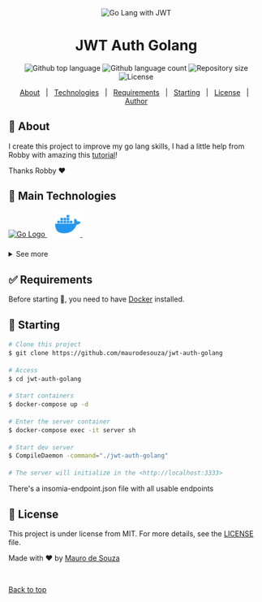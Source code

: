 <div align="center" id="top">
  <img src="https://encrypted-tbn0.gstatic.com/images?q=tbn:ANd9GcRHjCk6UZcI7oOKwRGI-q5spXGReEucDFnOZA&usqp=CAU" width="900" alt="Go Lang with JWT" />
</div>

<h1 align="center">JWT Auth Golang</h1>

<p align="center">
  <img alt="Github top language" src="https://img.shields.io/github/languages/top/maurodesouza/jwt-auth-golang?color=56BEB8">

  <img alt="Github language count" src="https://img.shields.io/github/languages/count/maurodesouza/jwt-auth-golang?color=56BEB8">

  <img alt="Repository size" src="https://img.shields.io/github/repo-size/maurodesouza/jwt-auth-golang?color=56BEB8">

  <img alt="License" src="https://img.shields.io/github/license/maurodesouza/jwt-auth-golang?color=56BEB8">
</p>

<p align="center">
  <a href="#dart-about">About</a> &#xa0; | &#xa0; 
  <a href="#rocket-main-technologies">Technologies</a> &#xa0; | &#xa0;
  <a href="#white_check_mark-requirements">Requirements</a> &#xa0; | &#xa0;
  <a href="#checkered_flag-starting">Starting</a> &#xa0; | &#xa0;
  <a href="#memo-license">License</a> &#xa0; | &#xa0;
  <a href="https://github.com/maurodesouza" target="_blank">Author</a>
</p>

## :dart: About ##

I create this project to improve my go lang skills, I had a little help from Robby with amazing this [tutorial](https://www.youtube.com/watch?v=ma7rUS_vW9M)!

Thanks Robby ❤

## :rocket: Main Technologies ##

<a href="https://go.dev">
  <img width="50" title="Go Lang" alt="Go Logo" src="https://github.com/maurodesouza/maurodesouza/raw/master/assets/golang-logo.svg">
</a> &#xa0; &#xa0;

<a href="https://www.docker.com">
  <img width="50" title="Docker" alt="Docker Logo" src="./.github/assets/docker.svg">
</a> &#xa0; &#xa0;

###

<details>
  <summary>See more</summary>

  ###

- [Gin](https://gin-gonic.com)
- [GORM](https://gorm.io)
- [Go JWT](https://github.com/golang-jwt/jwt)
- [Bcrypt](https://pkg.go.dev/golang.org/x/crypto/bcrypt)
- [Dot Env](https://github.com/joho/godotenv)
- [Compile Daemon](https://github.com/githubnemo/CompileDaemon)

</details>

## :white_check_mark: Requirements ##

Before starting :checkered_flag:, you need to have [Docker](https://www.docker.com) installed.

## :checkered_flag: Starting ##

```bash
# Clone this project
$ git clone https://github.com/maurodesouza/jwt-auth-golang

# Access
$ cd jwt-auth-golang

# Start containers
$ docker-compose up -d

# Enter the server container
$ docker-compose exec -it server sh

# Start dev server
$ CompileDaemon -command="./jwt-auth-golang"

# The server will initialize in the <http://localhost:3333>
```

There's a insomia-endpoint.json file with all usable endpoints

## :memo: License ##

This project is under license from MIT. For more details, see the [LICENSE](LICENSE.md) file.


Made with :heart: by <a href="https://github.com/maurodesouza" target="_blank">Mauro de Souza</a>

&#xa0;

<a href="#top">Back to top</a>
